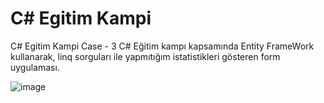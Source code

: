 # C# Egitim Kampi
C# Egitim Kampi Case - 3
C# Eğitim kampı kapsamında Entity FrameWork kullanarak, linq sorguları ile yapmıtığım istatistikleri gösteren form uygulaması.

![image](https://github.com/user-attachments/assets/effad83f-64a3-4d52-8338-2c0d383f3dc1)
